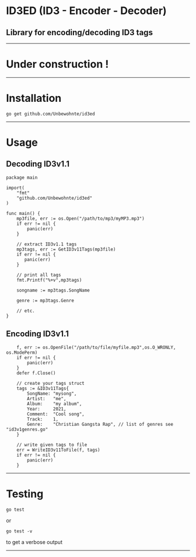 # ID3ED (ID3 - Encoder - Decoder)
## Library for encoding/decoding ID3 tags

---

# Under construction !

---

# Installation 

```
go get github.com/Unbewohnte/id3ed
```

---

# Usage

## Decoding ID3v1.1
```
package main

import(
    "fmt"
    "github.com/Unbewohnte/id3ed"
)

func main() {
    mp3file, err := os.Open("/path/to/mp3/myMP3.mp3")
    if err != nil {
        panic(err)
    }

    // extract ID3v1.1 tags 
    mp3tags, err := GetID3v11Tags(mp3file)
    if err != nil {
       panic(err)
    }

    // print all tags
    fmt.Printf("%+v",mp3tags)

    songname := mp3tags.SongName

    genre := mp3tags.Genre

    // etc.
}
```

## Encoding ID3v1.1
```
	f, err := os.OpenFile("/path/to/file/myfile.mp3",os.O_WRONLY, os.ModePerm)
	if err != nil {
		panic(err)
	}
	defer f.Close()

    // create your tags struct
	tags := &ID3v11Tags{
		SongName: "mysong",
		Artist:   "me",
		Album:    "my album",
		Year:     2021,
		Comment:  "Cool song",
        Track:    1,
		Genre:    "Christian Gangsta Rap", // list of genres see "id3v1genres.go"
	}

    // write given tags to file
	err = WriteID3v11ToFile(f, tags)
	if err != nil {
		panic(err)
	}
```

---

# Testing

```
go test
```
or
```
go test -v
```
to get a verbose output

---